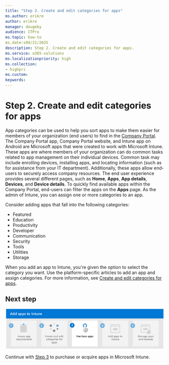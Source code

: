 ```yaml
---
title: "Step 2. Create and edit categories for apps"
ms.author: erikre
author: erikre
manager: dougeby
audience: ITPro
ms.topic: how-to
ms.date:s04/21/2025
description: Step 2. Create and edit categories for apps.
ms.service: o365-solutions
ms.localizationpriority: high
ms.collection:
- highpri
ms.custom:
keywords:
---
```


# Step 2. Create and edit categories for apps

App categories can be used to help you sort apps to make them easier for members of your organization (end users) to find in the [Company Portal](). The Company Portal app, Company Portal website, and Intune app on Android are Microsoft apps that were created to work with Microsoft Intune. These apps are where members of your organization can do common tasks related to app management on their individual devices. Common task may include enrolling devices, installing apps, and locating information (such as for assistance from your IT department). Additionally, these apps allow end-users to securely access company resources. The end user experience provides several different pages, such as **Home**, **Apps**, **App details**, **Devices**, and **Device details**. To quickly find available apps within the Company Portal, end-users can filter the apps on the **Apps** page. As the admin of Intune, you can assign one or more categories to an app.

Consider adding apps that fall into the following categories:
- Featured
- Education
- Productivity
- Developer
- Communication
- Security
- Tools
- Utilities
- Storage

When you add an app to Intune, you're given the option to select the category you want. Use the platform-specific articles to add an app and assign categories. For more information, see [Create and edit categories for apps](/mem/intune/apps/apps-add#create-and-edit-categories-for-apps).

## Next step

[![Step 3 to purchase or acquire apps](../media/purchase-add-managed-apps/purchase-add-managed-apps-05.png)](apps-add-step-3.md)

Continue with [Step 3](apps-add-step-3.md) to purchase or acquire apps in Microsoft Intune.
